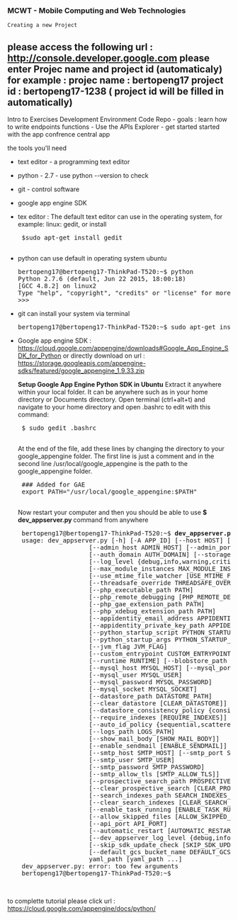 ### MCWT - Mobile Computing and Web Technologies

    Creating a new Project
   please access the following url : http://console.developer.google.com
   please enter Projec name and project id (automaticaly) for example : 
   projec name : bertopeng17
   project id  : bertopeng17-1238  ( project id will be filled in automatically)
-------------------------------------------------------------------------------------------------------------------------

  Intro to Exercises Development Environment Code Repo
    -  goals : learn how to write endpoints functions
    -  Use the APIs Explorer
    -  get started started with the app confrence central app
    
   the tools you'll need
   -  text editor - a programming text editor
   -  python - 2.7 - use python --version  to check
   -  git - control software
   -  google app engine SDK
   

   - tex editor : The default text editor can use in the operating system, for example: linux: gedit, or install 
      <pre>
      $sudo apt-get install gedit
      </pre>

   -  python can use default in operating system ubuntu
      <pre>
      bertopeng17@bertopeng17-ThinkPad-T520:~$ python
      Python 2.7.6 (default, Jun 22 2015, 18:00:18) 
      [GCC 4.8.2] on linux2
      Type "help", "copyright", "credits" or "license" for more information.
      >>> 
      </pre>
   -  git can install your system via terminal
      <pre>
      bertopeng17@bertopeng17-ThinkPad-T520:~$ sudo apt-get install git-all
      </pre>

   - Google app engine SDK : https://cloud.google.com/appengine/downloads#Google_App_Engine_SDK_for_Python
     or directly download on url : https://storage.googleapis.com/appengine-sdks/featured/google_appengine_1.9.33.zip
      
      <b>Setup Google App Engine Python SDK in Ubuntu</b>
      Extract it anywhere within your local folder. It can be anywhere such as in your home directory or Documents directory.
      Open terminal (ctrl+alt+t) and navigate to your home directory and open .bashrc to edit with this command:
      <pre>
      $ sudo gedit .bashrc
      </pre>

      At the end of the file, add these lines by changing the directory to your google_appengine folder. The first line is just       a comment and in the second line /usr/local/google_appengine is the path to the google_appengine folder.
      <pre>
      ### Added for GAE
      export PATH="/usr/local/google_appengine:$PATH"
      </pre>
      
      Now restart your computer and then you should be able to use <b>$ dev_appserver.py </b> command from anywhere
      <pre>
      bertopeng17@bertopeng17-ThinkPad-T520:~$ <b>dev_appserver.py</b>
      usage: dev_appserver.py [-h] [-A APP_ID] [--host HOST] [--port PORT]
                        [--admin_host ADMIN_HOST] [--admin_port ADMIN_PORT]
                        [--auth_domain AUTH_DOMAIN] [--storage_path PATH]
                        [--log_level {debug,info,warning,critical,error}]
                        [--max_module_instances MAX_MODULE_INSTANCES]
                        [--use_mtime_file_watcher [USE_MTIME_FILE_WATCHER]]
                        [--threadsafe_override THREADSAFE_OVERRIDE]
                        [--php_executable_path PATH]
                        [--php_remote_debugging [PHP_REMOTE_DEBUGGING]]
                        [--php_gae_extension_path PATH]
                        [--php_xdebug_extension_path PATH]
                        [--appidentity_email_address APPIDENTITY_EMAIL_ADDRESS]
                        [--appidentity_private_key_path APPIDENTITY_PRIVATE_KEY_PATH]
                        [--python_startup_script PYTHON_STARTUP_SCRIPT]
                        [--python_startup_args PYTHON_STARTUP_ARGS]
                        [--jvm_flag JVM_FLAG]
                        [--custom_entrypoint CUSTOM_ENTRYPOINT]
                        [--runtime RUNTIME] [--blobstore_path BLOBSTORE_PATH]
                        [--mysql_host MYSQL_HOST] [--mysql_port MYSQL_PORT]
                        [--mysql_user MYSQL_USER]
                        [--mysql_password MYSQL_PASSWORD]
                        [--mysql_socket MYSQL_SOCKET]
                        [--datastore_path DATASTORE_PATH]
                        [--clear_datastore [CLEAR_DATASTORE]]
                        [--datastore_consistency_policy {consistent,random,time}]
                        [--require_indexes [REQUIRE_INDEXES]]
                        [--auto_id_policy {sequential,scattered}]
                        [--logs_path LOGS_PATH]
                        [--show_mail_body [SHOW_MAIL_BODY]]
                        [--enable_sendmail [ENABLE_SENDMAIL]]
                        [--smtp_host SMTP_HOST] [--smtp_port SMTP_PORT]
                        [--smtp_user SMTP_USER]
                        [--smtp_password SMTP_PASSWORD]
                        [--smtp_allow_tls [SMTP_ALLOW_TLS]]
                        [--prospective_search_path PROSPECTIVE_SEARCH_PATH]
                        [--clear_prospective_search [CLEAR_PROSPECTIVE_SEARCH]]
                        [--search_indexes_path SEARCH_INDEXES_PATH]
                        [--clear_search_indexes [CLEAR_SEARCH_INDEXES]]
                        [--enable_task_running [ENABLE_TASK_RUNNING]]
                        [--allow_skipped_files [ALLOW_SKIPPED_FILES]]
                        [--api_port API_PORT]
                        [--automatic_restart [AUTOMATIC_RESTART]]
                        [--dev_appserver_log_level {debug,info,warning,critical,error}]
                        [--skip_sdk_update_check [SKIP_SDK_UPDATE_CHECK]]
                        [--default_gcs_bucket_name DEFAULT_GCS_BUCKET_NAME]
                        yaml_path [yaml_path ...]
      dev_appserver.py: error: too few arguments
      bertopeng17@bertopeng17-ThinkPad-T520:~$ 

      </pre>
      
to complette tutorial please click url : https://cloud.google.com/appengine/docs/python/

